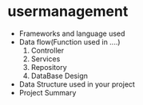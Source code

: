 # usermanagement
* Frameworks and language used
* Data flow(Function used in ....)
  1. Controller
  2. Services
  3. Repository
  4. DataBase  Design
* Data Structure used in your project
* Project Summary
  

